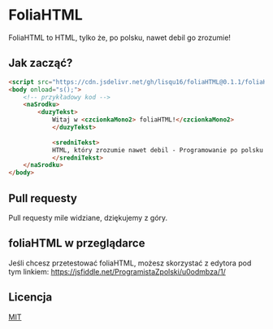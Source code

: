 # FoliaHTML
FoliaHTML to HTML, tylko że, po polsku, nawet debil go zrozumie!

## Jak zacząć?
```html
<script src="https://cdn.jsdelivr.net/gh/lisqu16/foliaHTML@0.1.1/foliaHTML.min.js"></script>
<body onload="s();">
	<!-- przykładowy kod -->
	<naSrodku>
		<duzyTekst>
        	Witaj w <czcionkaMono2> foliaHTML!</czcionkaMono2>
      		</duzyTekst>
      		
      		<sredniTekst>
        	HTML, który zrozumie nawet debil - Programowanie po polsku!
      		</sredniTekst> 
  	</naSrodku>
</body>
```

## Pull requesty
Pull requesty mile widziane, dziękujemy z góry.

## foliaHTML w przeglądarce
Jeśli chcesz przetestować foliaHTML, możesz skorzystać z edytora pod tym linkiem: https://jsfiddle.net/ProgramistaZpolski/u0odmbza/1/

## Licencja
[MIT](https://choosealicense.com/licenses/mit/)

